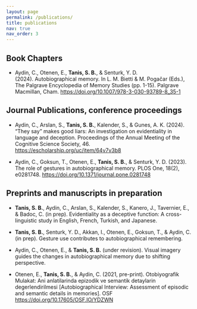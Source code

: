 ```yaml
---
layout: page
permalink: /publications/
title: publications
nav: true
nav_order: 3
---
```


## Book Chapters
* Aydin, C., Otenen, E., **Tanis, S. B.**, & Senturk, Y. D. (2024). Autobiographical memory. In L. M. Bietti & M. Pogačar (Eds.), The Palgrave Encyclopedia of Memory Studies (pp. 1-15). Palgrave Macmillan, Cham. https://doi.org/10.1007/978-3-030-93789-8_35-1

## Journal Publications, conference proceedings
* Aydin, C., Arslan, S., **Tanis, S. B.**, Kalender, S., & Gunes, A. K. (2024). “They say” makes good liars: An investigation on evidentiality in language and deception. Proceedings of the Annual Meeting of the Cognitive Science Society, 46. https://escholarship.org/uc/item/64v7v3b8

* Aydin, C., Goksun, T., Otenen, E., **Tanis, S. B.**, & Senturk, Y. D. (2023). The role of gestures in autobiographical memory. PLOS One, 18(2), e0281748. https://doi.org/10.1371/journal.pone.0281748


## Preprints and manuscripts in preparation
* **Tanis, S. B.**, Aydin, C., Arslan, S., Kalender, S., Kanero, J., Tavernier, E., & Badoc, C. (in prep). Evidentiality as a deceptive function: A cross-linguistic study in English, French, Turkish, and Japanese.

* **Tanis, S. B.**, Senturk, Y. D., Akkan, I., Otenen, E., Goksun, T., & Aydin, C. (in prep). Gesture use contributes to autobiographical remembering.

* Aydin, C., Otenen, E., & **Tanis, S. B.** (under revision). Visual imagery guides the changes in autobiographical memory due to shifting perspective.

* Otenen, E., **Tanis, S. B.**, & Aydin, C. (2021, pre-print). Otobiyografik Mulakat: Ani anlatilarinda epizodik ve semantik detaylarin degerlendirilmesi [Autobiographical Interview: Assessment of episodic and semantic details in memories]. OSF https://doi.org/10.17605/OSF.IO/YDZWN
